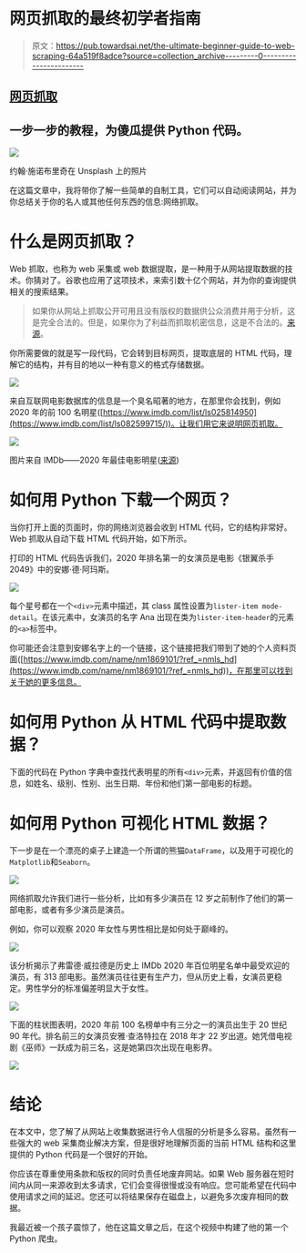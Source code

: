 # 网页抓取的最终初学者指南

> 原文：<https://pub.towardsai.net/the-ultimate-beginner-guide-to-web-scraping-64a519f8adce?source=collection_archive---------0----------------------->

## [网页抓取](https://towardsai.net/p/category/web-scraping)

## 一步一步的教程，为傻瓜提供 Python 代码。

![](img/82f5f53e725d44b398ba5c360d372cc9.png)

约翰·施诺布里奇在 Unsplash 上的照片

在这篇文章中，我将带你了解一些简单的自制工具，它们可以自动阅读网站，并为你总结关于你的名人或其他任何东西的信息:网络抓取。

# 什么是网页抓取？

Web 抓取，也称为 web 采集或 web 数据提取，是一种用于从网站提取数据的技术。你猜对了。谷歌也应用了这项技术，来索引数十亿个网站，并为你的查询提供相关的搜索结果。

> 如果你从网站上抓取公开可用且没有版权的数据供公众消费并用于分析，这是完全合法的。但是，如果你为了利益而抓取机密信息，这是不合法的。[来源](https://medium.com/@tjwaterman99/web-scraping-is-now-legal-6bf0e5730a78)。

你所需要做的就是写一段代码，它会转到目标网页，提取底层的 HTML 代码，理解它的结构，并有目的地以一种有意义的格式存储数据。

![](img/a4cfcdaef0abfc7da1c3ea06a251c919.png)

来自互联网电影数据库的信息是一个臭名昭著的地方，在那里你会找到，例如 2020 年的前 100 名明星([https://www.imdb.com/list/ls025814950](https://www.imdb.com/list/ls082599715/))。让我们用它来说明网页抓取。

![](img/c30118661e6ca7450fa9d0669196f73c.png)

图片来自 IMDb——2020 年最佳电影明星([来源](https://www.imdb.com/list/ls082599715/))

# 如何用 Python 下载一个网页？

当你打开上面的页面时，你的网络浏览器会收到 HTML 代码，它的结构非常好。Web 抓取从自动下载 HTML 代码开始，如下所示。

打印的 HTML 代码告诉我们，2020 年排名第一的女演员是电影《银翼杀手 2049》中的安娜·德·阿玛斯。

![](img/4aad5dd44bcd67813c7a69bb5424a30b.png)

每个星号都在一个`<div>`元素中描述，其 class 属性设置为`lister-item mode-detail`。在该元素中，女演员的名字 Ana 出现在类为`lister-item-header`的元素的`<a>`标签中。

你可能还会注意到安娜名字上的一个链接，这个链接把我们带到了她的个人资料页面([https://www.imdb.com/name/nm1869101/?ref_=nmls_hd](https://www.imdb.com/name/nm1869101/?ref_=nmls_hd))，在那里可以找到关于她的更多信息。

# 如何用 Python 从 HTML 代码中提取数据？

下面的代码在 Python 字典中查找代表明星的所有`<div>`元素，并返回有价值的信息，如姓名、级别、性别、出生日期、年份和他们第一部电影的标题。

# 如何用 Python 可视化 HTML 数据？

下一步是在一个漂亮的桌子上建造一个所谓的熊猫`DataFrame`，以及用于可视化的`Matplotlib`和`Seaborn`。

![](img/d1a7da52a07e85bd0f264d2ab3dc3f1e.png)

网络抓取允许我们进行一些分析，比如有多少演员在 12 岁之前制作了他们的第一部电影，或者有多少演员是演员。

例如，你可以观察 2020 年女性与男性相比是如何处于巅峰的。

![](img/e9e3879d089d0c544db08099a8719790.png)

该分析揭示了弗雷德·威拉德是历史上 IMDb 2020 年百位明星名单中最受欢迎的演员，有 313 部电影。虽然演员往往更有生产力，但从历史上看，女演员更稳定。男性学分的标准偏差明显大于女性。

![](img/7ae1cfe790557174af3799f9cf23eb38.png)

下面的柱状图表明，2020 年前 100 名榜单中有三分之一的演员出生于 20 世纪 90 年代。排名前三的女演员安雅·查洛特拉在 2018 年才 22 岁出道。她凭借电视剧《巫师》一跃成为前三名，这是她第四次出现在电影界。

![](img/b90eb524553c03e0495bc0fddbe80e42.png)

# 结论

在本文中，您了解了从网站上收集数据进行令人信服的分析是多么容易。虽然有一些强大的 web 采集商业解决方案，但是很好地理解页面的当前 HTML 结构和这里提供的 Python 代码是一个很好的开始。

你应该在尊重使用条款和版权的同时负责任地废弃网站。如果 Web 服务器在短时间内从同一来源收到太多请求，它们会变得很慢或没有响应。您可能希望在代码中使用请求之间的延迟。您还可以将结果保存在磁盘上，以避免多次废弃相同的数据。

我最近被一个孩子震惊了，他在这篇文章之后，在这个视频中构建了他的第一个 Python 爬虫。